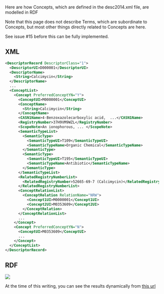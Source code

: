 Here are how Concepts, which are defined in the desc2014.xml file, are modelled in RDF

Note that this page does not describe Terms, which are subordinate to Concepts, but most other things 
directly related to Concepts are here.

See issue #15 before this can be fully implemented.

## XML

```xml
<DescriptorRecord DescriptorClass="1">
  <DescriptorUI>D000001</DescriptorUI>
  <DescriptorName>
    <String>Calcimycin</String>
  </DescriptorName>
  ...
  <ConceptList>
    <Concept PreferredConceptYN="Y">
      <ConceptUI>M0000001</ConceptUI>
      <ConceptName>
        <String>Calcimycin</String>
      </ConceptName>
      <CASN1Name>4-Benzoxazolecarboxylic acid,  ...</CASN1Name>
      <RegistryNumber>37H9VM9WZL</RegistryNumber>
      <ScopeNote>An ionophorous, ... </ScopeNote>
      <SemanticTypeList>
        <SemanticType>
          <SemanticTypeUI>T109</SemanticTypeUI>
          <SemanticTypeName>Organic Chemical</SemanticTypeName>
        </SemanticType>
        <SemanticType>
          <SemanticTypeUI>T195</SemanticTypeUI>
          <SemanticTypeName>Antibiotic</SemanticTypeName>
        </SemanticType>
      </SemanticTypeList>
      <RelatedRegistryNumberList>
        <RelatedRegistryNumber>52665-69-7 (Calcimycin)</RelatedRegistryNumber>
      </RelatedRegistryNumberList>
      <ConceptRelationList>
        <ConceptRelation RelationName="NRW">
          <Concept1UI>M0000001</Concept1UI>
          <Concept2UI>M0353609</Concept2UI>
        </ConceptRelation>
      </ConceptRelationList>
      ...
    </Concept>
    <Concept PreferredConceptYN="N">
      <ConceptUI>M0353609</ConceptUI>
      ...
    </Concept>
  </ConceptList>
</DescriptorRecord>
```

## RDF

![](https://github.com/HHS/mesh-rdf/blob/master/doc/Concepts.png)



At the time of this writing, you can see the results dynamically from [this
url](http://jatspan.org:8890/sparql?query=prefix%20mesh%3A%20%3Chttp%3A%2F%2Fid.nlm.nih.gov%2Fmesh%2F%3E%0Aprefix%20meshv%3A%20%3Chttp%3A%2F%2Fid.nlm.nih.gov%2Fmesh%2Fvocab%23%3E%0A%0Aconstruct%20%7B%0A%20%20%20%20mesh%3AD000001%20meshv%3Aconcept%20%3Fprefcon%20.%0A%20%20%20%20%3Fprefcon%20meshv%3AisPreferredConcept%20%22Y%22%20.%0A%20%20%20%20%3Fprefcon%20%3Fp%20%3Fo%20.%0A%20%20%20%20%24semtype%20%3Fstp%20%24sto%20.%0A%7D%0Afrom%20%3Chttp%3A%2F%2Fchrismaloney.org%2Fmesh%3E%0Awhere%20%7B%0A%20%20%20%20mesh%3AD000001%20meshv%3Aconcept%20%3Fprefcon%20.%0A%20%20%20%20%3Fprefcon%20meshv%3AisPreferredConcept%20%22Y%22%20.%0A%20%20%20%20%3Fprefcon%20%3Fp%20%3Fo%20.%0A%20%20%20%20%3Fprefcon%20meshv%3AsemanticType%20%24semtype%20.%0A%20%20%20%20%24semtype%20%3Fstp%20%24sto%20.%0A%0A%7D&format=TURTLE)